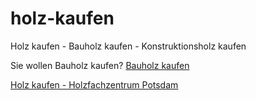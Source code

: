 # holz-kaufen
Holz kaufen - Bauholz kaufen - Konstruktionsholz kaufen


Sie wollen Bauholz kaufen? <a href="https://www.holzfachzentrumpotsdam.de/browse/BauundKonstruktionsholz-3120/Bauholz-3121">Bauholz kaufen</a>

<a href="https://www.holzfachzentrumpotsdam.de" rel="dofollow">Holz kaufen - Holzfachzentrum Potsdam</a>
